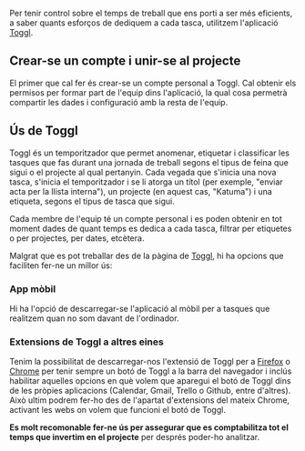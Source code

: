 Per tenir control sobre el temps de treball que ens porti a ser més eficients, a saber quants esforços de dediquem a cada tasca, utilitzem l'aplicació [Toggl](www.toggl.com).

## Crear-se un compte i unir-se al projecte

El primer que cal fer és crear-se un compte personal a Toggl. Cal obtenir els permisos per formar part de l'equip dins l'aplicació, la qual cosa permetrà compartir les dades i configuració amb la resta de l'equip.

## Ús de Toggl

Toggl és un temporitzador que permet anomenar, etiquetar i classificar les tasques que fas durant una jornada de treball segons el tipus de feina que sigui o el projecte al qual pertanyin. Cada vegada que s'inicia una nova tasca, s'inicia el temporitzador i se li atorga un títol (per exemple, "enviar acta per la llista interna"), un projecte (en aquest cas, "Katuma") i una etiqueta, segons el tipus de tasca que sigui.

Cada membre de l'equip té un compte personal i es poden obtenir en tot moment dades de quant temps es dedica a cada tasca, filtrar per etiquetes o per projectes, per dates, etcètera.

Malgrat que es pot treballar des de la pàgina de [Toggl](www.toggl.com), hi ha opcions que faciliten fer-ne un millor ús:

### App mòbil
Hi ha l'opció de descarregar-se l'aplicació al mòbil per a tasques que realitzem quan no som davant de l'ordinador.

### Extensions de Toggl a altres eines
Tenim la possibilitat de descarregar-nos l'extensió de Toggl per a [Firefox](https://addons.mozilla.org/en-US/firefox/addon/toggl-button-time-tracker/) o [Chrome](https://chrome.google.com/webstore/detail/toggl-button-productivity/oejgccbfbmkkpaidnkphaiaecficdnfn) per tenir sempre un botó de Toggl a la barra del navegador i inclús habilitar aquelles opcions en què volem que aparegui el botó de Toggl dins de les pròpies aplicacions (Calendar, Gmail, Trello o Github, entre d'altres). Això ultim podrem fer-ho des de l'apartat d'extensions del mateix Chrome, activant les webs on volem que funcioni el botó de Toggl.

**Es molt recomonable fer-ne ús per assegurar que es comptabilitza tot el temps que invertim en el projecte** per després poder-ho analitzar.
